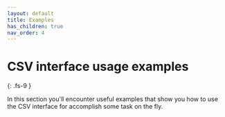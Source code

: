 ```yaml
---
layout: default
title: Examples
has_children: true
nav_order: 4
---
```


# CSV interface usage examples
{: .fs-9 }

In this section you'll encounter useful examples that show you how to use the CSV interface for accomplish some task on the fly.